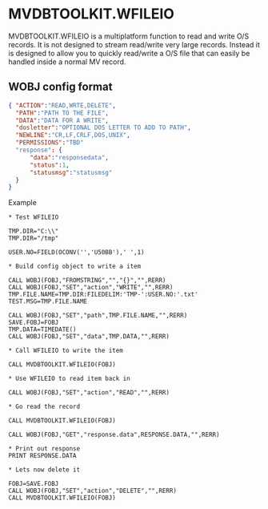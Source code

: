 # MVDBTOOLKIT.WFILEIO

MVDBTOOLKIT.WFILEIO is a multiplatform function to read and write O/S records.  It is not designed to stream read/write very large records.  Instead it is designed to allow you to quickly read/write a O/S file that can easily be handled inside a normal MV record.

## WOBJ config format

```JSON
{ "ACTION":"READ,WRTE,DELETE",
  "PATH":"PATH TO THE FILE",
  "DATA":"DATA FOR A WRITE",
  "dosletter":"OPTIONAL DOS LETTER TO ADD TO PATH",
  "NEWLINE":"CR,LF,CRLF,DOS,UNIX",
  "PERMISSIONS":"TBD"
  "response": {
      "data":"responsedata",
      "status":1,
      "statusmsg":"statusmsg" 
  }
}
```

Example
```BASIC
* Test WFILEIO

TMP.DIR="C:\\"
TMP.DIR="/tmp"

USER.NO=FIELD(OCONV('','U50BB'),' ',1)

* Build config object to write a item

CALL WOBJ(FOBJ,"FROMSTRING","","{}","",RERR)
CALL WOBJ(FOBJ,"SET","action","WRITE","",RERR)
TMP.FILE.NAME=TMP.DIR:FILEDELIM:'TMP-':USER.NO:'.txt'
TEST.MSG=TMP.FILE.NAME

CALL WOBJ(FOBJ,"SET","path",TMP.FILE.NAME,"",RERR)
SAVE.FOBJ=FOBJ
TMP.DATA=TIMEDATE()
CALL WOBJ(FOBJ,"SET","data",TMP.DATA,"",RERR)

* Call WFILEIO to write the item

CALL MVDBTOOLKIT.WFILEIO(FOBJ)

* Use WFILEIO to read item back in

CALL WOBJ(FOBJ,"SET","action","READ","",RERR)

* Go read the record

CALL MVDBTOOLKIT.WFILEIO(FOBJ)

CALL WOBJ(FOBJ,"GET","response.data",RESPONSE.DATA,"",RERR)

* Print out response
PRINT RESPONSE.DATA

* Lets now delete it

FOBJ=SAVE.FOBJ
CALL WOBJ(FOBJ,"SET","action","DELETE","",RERR)
CALL MVDBTOOLKIT.WFILEIO(FOBJ)
```
</PageFooter>

